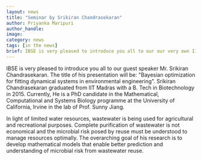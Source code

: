 ```yaml
---
layout: news
title: "Seminar by Srikiran Chandrasekaran"
author: Priyanka Maripuri
author_handle: 
image: 
category: news
tags: [in the news]
brief: IBSE is very pleased to introduce you all to our our very own IITM alumnus and guest speaker Mr. Srikiran Chandrasekaran. The title of his presentation will be "Bayesian optimization for fitting dynamical systems in environmental engineering".
---
```


IBSE is very pleased to introduce you all to our guest speaker Mr. Srikiran Chandrasekaran. The title of his presentation will be: "Bayesian optimization for fitting dynamical systems in environmental engineering". Srikiran Chandrasekaran graduated from IIT Madras with a B. Tech in Biotechnology in 2015. Currently, He is a PhD candidate in the Mathematical, Computational and Systems Biology programme at the University of California, Irvine in the lab of Prof. Sunny Jiang. 

In light of limited water resources, wastewater is being used for agricultural and recreational purposes. Complete purification of wastewater is not economical and the microbial risk posed by reuse must be understood to manage resources optimally. The overarching goal of his research is to develop mathematical models that enable better prediction and understanding of microbial risk from wastewater reuse.
